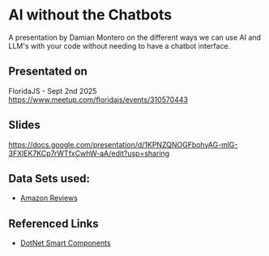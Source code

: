 # AI without the Chatbots
A presentation by Damian Montero on the different ways we can use AI and LLM's with your code without needing to have a chatbot interface.

## Presentated on
FloridaJS - Sept 2nd 2025
https://www.meetup.com/floridajs/events/310570443

## Slides
https://docs.google.com/presentation/d/1KPNZQNOGFbohyAG-mlG-3FXlEK7KCp7rWTfxCwhW-aA/edit?usp=sharing

## Data Sets used:
- [Amazon Reviews](https://www.kaggle.com/datasets/mehmetisik/amazon-review/data)

## Referenced Links
- [DotNet Smart Components](https://devblogs.microsoft.com/dotnet/introducing-dotnet-smart-components/)

